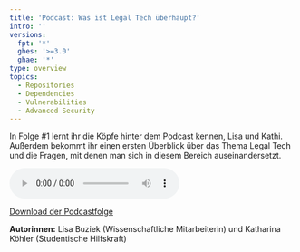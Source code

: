 ```yaml
---
title: 'Podcast: Was ist Legal Tech überhaupt?'
intro: ''
versions:
  fpt: '*'
  ghes: '>=3.0'
  ghae: '*'
type: overview
topics:
  - Repositories
  - Dependencies
  - Vulnerabilities
  - Advanced Security
---
```

In Folge #1 lernt ihr die Köpfe hinter dem Podcast kennen, Lisa und Kathi. Außerdem bekommt ihr einen ersten Überblick über das Thema Legal Tech und die Fragen, mit denen man sich in diesem Bereich auseinandersetzt.

<audio controls="" src="https://www.legaltech-expedition.de/wp-content/uploads/2020/04/Folge 1_Was ist denn überhaupt Legal Tech.mp3"></audio>

[Download der Podcastfolge](https://www.legaltech-expedition.de/wp-content/uploads/2020/04/Folge%201_Was%20ist%20denn%20%C3%BCberhaupt%20Legal%20Tech.mp3)

**Autorinnen:** Lisa Buziek (Wissenschaftliche Mitarbeiterin) und Katharina Köhler (Studentische Hilfskraft)
